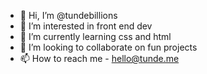 - 👋 Hi, I’m @tundebillions
- 👀 I’m interested in front end dev
- 🌱 I’m currently learning css and html
- 💞️ I’m looking to collaborate on fun projects
- 📫 How to reach me - hello@tunde.me

<!---
tundebillions/tundebillions is a ✨ special ✨ repository because its `README.md` (this file) appears on your GitHub profile.
You can click the Preview link to take a look at your changes.
--->
